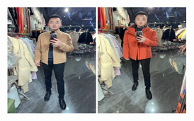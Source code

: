 <img src="https://github.com/buaashupan/clothing/blob/main/picture/1.jpg" style="width:200px; height:240px;"/>
<img src="https://github.com/buaashupan/clothing/blob/main/picture/2.jpg" style="width:200px; height:240px;"/>
